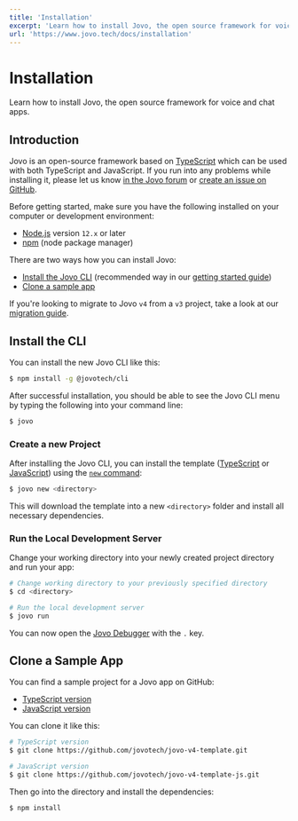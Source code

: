 ```yaml
---
title: 'Installation'
excerpt: 'Learn how to install Jovo, the open source framework for voice and chat apps.'
url: 'https://www.jovo.tech/docs/installation'
---
```


# Installation

Learn how to install Jovo, the open source framework for voice and chat apps.

## Introduction

Jovo is an open-source framework based on [TypeScript](https://www.typescriptlang.org/) which can be used with both TypeScript and JavaScript. If you run into any problems while installing it, please let us know [in the Jovo forum](https://community.jovo.tech/) or [create an issue on GitHub](https://github.com/jovotech/jovo-framework/issues).

Before getting started, make sure you have the following installed on your computer or development environment:

- [Node.js](https://nodejs.org/en/download/) version `12.x` or later
- [npm](https://docs.npmjs.com/downloading-and-installing-node-js-and-npm) (node package manager)

There are two ways how you can install Jovo:

- [Install the Jovo CLI](#install-the-cli) (recommended way in our [getting started guide](https://www.jovo.tech/docs/getting-started))
- [Clone a sample app](#clone-a-sample-app)

If you're looking to migrate to Jovo `v4` from a `v3` project, take a look at our [migration guide](./migration-from-v3.md).

## Install the CLI

You can install the new Jovo CLI like this:

```sh
$ npm install -g @jovotech/cli
```

After successful installation, you should be able to see the Jovo CLI menu by typing the following into your command line:

```sh
$ jovo
```

### Create a new Project

After installing the Jovo CLI, you can install the template ([TypeScript](https://github.com/jovotech/jovo-v4-template) or [JavaScript](https://github.com/jovotech/jovo-v4-template-js)) using the [`new` command](https://www.jovo.tech/docs/new-command):

```sh
$ jovo new <directory>
```

This will download the template into a new `<directory>` folder and install all necessary dependencies.

### Run the Local Development Server

Change your working directory into your newly created project directory and run your app:

```sh
# Change working directory to your previously specified directory
$ cd <directory>

# Run the local development server
$ jovo run
```

You can now open the [Jovo Debugger](./debugger.md) with the `.` key.

## Clone a Sample App

You can find a sample project for a Jovo app on GitHub:

- [TypeScript version](https://github.com/jovotech/jovo-v4-template)
- [JavaScript version](https://github.com/jovotech/jovo-v4-template-js)

You can clone it like this:

```sh
# TypeScript version
$ git clone https://github.com/jovotech/jovo-v4-template.git

# JavaScript version
$ git clone https://github.com/jovotech/jovo-v4-template-js.git
```

Then go into the directory and install the dependencies:

```sh
$ npm install
```
